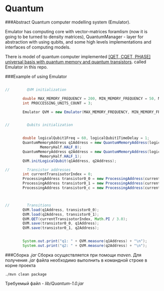 # Quantum

###Abstract
Quantum computer modelling system (Emulator). 

Emulator has computing core with vector-matrices foramlism (now it is going to be turned to density matrices), QuantumManager - 
layer for abstraction with using qubits, and some high levels implementations and interfaces of computing models. 

There is model of quantum computer implemented [[QET, CQET, PHASE] universal basis with quantum memory and quantum transistors](https://arxiv.org/abs/1612.06322).
called Emulator in this repo.

###Example of using Emulator

```java

//        QVM initialization

        double MAX_MEMORY_FREQUENCY = 200, MIN_MEMORY_FREQUENCY = 50, MEMORY_TIME_CYCLE = 50;
        int PROCCESSING_UNITS_COUNT = 3;

        Emulator QVM = new Emulator(MAX_MEMORY_FREQUENCY, MIN_MEMORY_FREQUENCY, MEMORY_TIME_CYCLE, PROCCESSING_UNITS_COUNT);


//        Qubits initialization


        double logicalQubit1Freq = 60, logicalQubit1TimeDelay = 1;
        QuantumMemoryAddress q1Address = new QuantumMemoryAddress(logicalQubit1Freq, logicalQubit1TimeDelay,
                MemoryHalf.HALF_0);
        QuantumMemoryAddress q2Address = new QuantumMemoryAddress(logicalQubit1Freq, logicalQubit1TimeDelay,
                MemoryHalf.HALF_1);
        QVM.initLogicalQubit(q1Address, q2Address);

//        Transistor addresses
        int currentTransisotorIndex = 0;
        ProcessingAddress transistor0_0 = new ProcessingAddress(currentTransisotorIndex, ProcessingUnitCellAddress.Cell0);
        ProcessingAddress transistor0_1 = new ProcessingAddress(currentTransisotorIndex, ProcessingUnitCellAddress.Cell1);
        ProcessingAddress transistor0_c = new ProcessingAddress(currentTransisotorIndex, ProcessingUnitCellAddress.ControlPoint);



//        Transitions
        QVM.load(q1Address, transistor0_0);
        QVM.load(q2Address, transistor0_1);
        QVM.QET(currentTransisotorIndex, Math.PI / 3.0);
        QVM.save(transistor0_0, q1Address);
        QVM.save(transistor0_1, q2Address);


        System.out.print("q1: " + QVM.measure(q1Address) + "\n");
        System.out.print("q2: " + QVM.measure(q2Address) + "\n");


```

###Сборка _.jar_ 
Сборка осуществляется при помощи _maven_. Для получения _.jar_ файла необходимо выполнить в командной строке в корне проекта
```
./mvn clean package
```
Требуемый файл - *lib/Quantum-1.0.jar*
